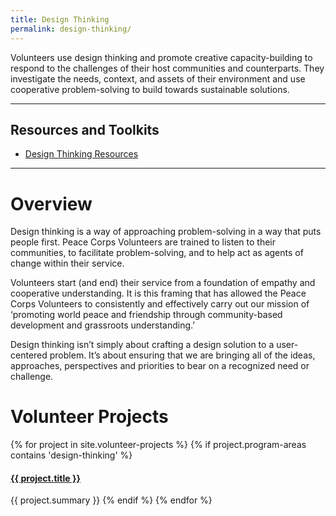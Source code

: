 ```yaml
---
title: Design Thinking
permalink: design-thinking/
---
```


<p class="lead">Volunteers use design thinking and promote creative capacity-building to respond to the challenges of their host communities and counterparts. They investigate the needs, context, and assets of their environment and use cooperative problem-solving to build towards sustainable solutions.</p>



___



## Resources and Toolkits

- [Design Thinking Resources](/design-thinking/resources/)



___



# Overview

Design thinking is a way of approaching problem-solving in a way that puts people first. Peace Corps Volunteers are trained to listen to their communities, to facilitate problem-solving, and to help act as agents of change within their service.

Volunteers start (and end) their service from a foundation of empathy and cooperative understanding. It is this framing that has allowed the Peace Corps Volunteers to consistently and effectively carry out our mission of ‘promoting world peace and friendship through community-based development and grassroots understanding.’

Design thinking isn’t simply about crafting a design solution to a user-centered problem. It’s about ensuring that we are bringing all of the ideas, approaches, perspectives and priorities to bear on a recognized need or challenge.



# Volunteer Projects

{% for project in site.volunteer-projects %}
{% if project.program-areas contains 'design-thinking' %}
#### [{{ project.title }}]({{project.url}})
{{ project.summary }}
{% endif %}
{% endfor %}

